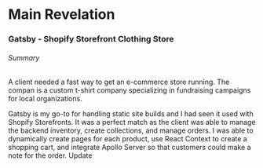 # Main Revelation

### Gatsby - Shopify Storefront Clothing Store

###### Summary

A client needed a fast way to get an e-commerce store running. The compan is a custom t-shirt company specializing in fundraising campaigns for local organizations.

Gatsby is my go-to for handling static site builds and I had seen it used with Shopify Storefronts. It was a perfect match as the client was able to manage the backend inventory, create collections, and manage orders. I was able to dynamically create pages for each product, use React Context to create a shopping cart, and integrate Apollo Server so that customers could make a note for the order.
Update
